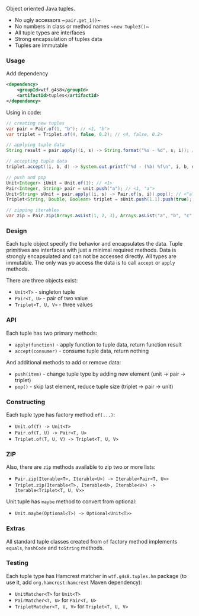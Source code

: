 Object oriented Java tuples.

 - No ugly accessors ~`pair.get_1()`~
 - No numbers in class or method names ~`new Tuple3()`~
 - All tuple types are interfaces
 - Strong encapsulation of tuples data
 - Tuples are immutable

### Usage

Add dependency
```xml
<dependency>
    <groupId>wtf.g4s8</groupId>
    <artifactId>tuples</artifactId>
</dependency>
```

Using in code:
```java
// creating new tuples
var pair = Pair.of(1, "b"); // <1, "b">
var triplet = Triplet.of(4, false, 0.2); // <4, false, 0.2>

// applying tuple data
String result = pair.apply((i, s) -> String.format("%s - %d", s, i)); // b - 1

// accepting tuple data
triplet.accept((i, b, d) -> System.out.printf("%d - (%b) %f\n", i, b, d)); // 4 - (false) 0.2 

// push and pop
Unit<Integer> iUnit = Unit.of(1); // <1>
Pair<Integer, String> pair = unit.push("a"); // <1, "a">
Unit<String> sUnit = pair.apply((i, s) -> Pair.of(s, i)).pop(); // <"a">
Triplet<String, Double, Boolean> triplet = sUnit.push(1.1).push(true); // <"a", 1.1, true>

// zipping iterables
var zip = Pair.zip(Arrays.asList(1, 2, 3), Arrays.asList("a", "b", "c")); // [<1, "a">, <2, "b">, <3, "c">]
```

### Design

Each tuple object specify the behavior and encapsulates the data.
Tuple primitives are interfaces with just a minimal required methods.
Data is strongly encapsulated and can not be accessed directly.
All types are immutable.
The only was yo access the data is to call `accept` or `apply` methods.

There are three objects exist:
 - `Unit<T>` - singleton tuple
 - `Pair<T, U>` - pair of two value
 - `Triplet<T, U, V>` - three values

### API

Each tuple has two primary methods:
 - `apply(function)` - apply function to tuple data, return function result
 - `accept(consumer)` - consume tuple data, return nothing

And additional methods to add or remove data:
 - `push(item)` - change tuple type by adding new element (unit -> pair -> triplet)
 - `pop()` - skip last element, reduce tuple size (triplet -> pair -> unit)

### Constructing

Each tuple type has factory method `of(...)`:
 - `Unit.of(T) -> Unit<T>`
 - `Pair.of(T, U) -> Pair<T, U>`
 - `Triplet.of(T, U, V) -> Triplet<T, U, V>`

### ZIP

Also, there are `zip` methods available to zip two or more lists:
 - `Pair.zip(Iterable<T>, Iterable<U>) -> Iterable<Pair<T, U>>`
 - `Triplet.zip(Iterable<T>, Iterable<U>, Iterable<V>) -> Iterable<Triplet<T, U, V>>`

Unit tuple has `maybe` method to convert from optional:
 - `Unit.maybe(Optional<T>) -> Optional<Unit<T>>`

### Extras

All standard tuple classes created from `of` factory method
implements `equals`, `hashCode` and `toString` methods.

### Testing

Each tuple type has Hamcrest matcher in `wtf.g4s8.tuples.hm` package
(to use it, add `org.hamcrest:hamcrest` Maven dependency):
 - `UnitMatcher<T>` for `Unit<T>`
 - `PairMatcher<T, U>` for `Pair<T, U>`
 - `TripletMatcher<T, U, V>` for `Triplet<T, U, V>`
